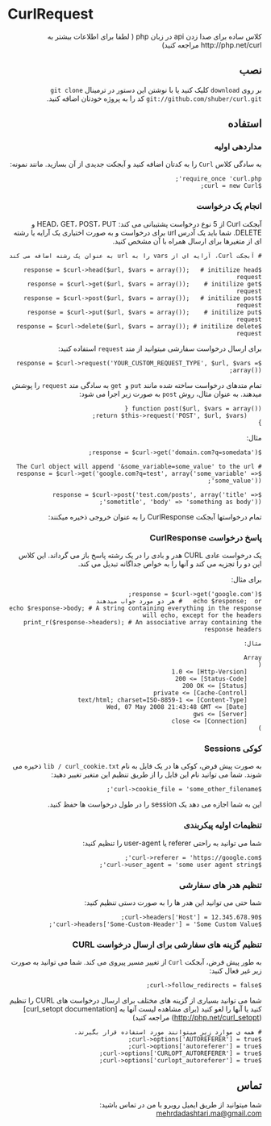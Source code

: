 # CurlRequest
<div dir="rtl">
کلاس ساده برای صدا زدن api در زبان php ( لطفا برای اطلاعات بیشتر به http://php.net/curl مراجعه کنید)


## نصب

بر روی `download` کلیک کنید یا با نوشتن این دستور در ترمینال `git clone git://github.com/shuber/curl.git` کد را به پروژه خودتان اضافه کنید.


## استفاده

### مداردهی اولیه

به سادگی کلاس  `Curl` را به کدتان اضافه کنید و آبجکت جدیدی از آن بسازید. مانند نمونه:

	require_once 'curl.php';
	$curl = new Curl;


### انجام یک درخواست

آبجکت Curl از 5 نوع درخواست پشتیبانی می کند: HEAD، GET، POST، PUT و DELETE.
شما باید یک آدرس url برای درخواست و به صورت اختیاری یک آرایه یا رشته ای از متغیرها برای ارسال همراه با آن مشخص کنید.

	# آبجکت Curl، آرایه ای از vars را به url به عنوان یک رشته اضافه می کند

	$response = $curl->head($url, $vars = array());   # initilize head request
	$response = $curl->get($url, $vars = array());    # initilize get request
	$response = $curl->post($url, $vars = array());   # initilize post request
	$response = $curl->put($url, $vars = array());    # initilize put request
	$response = $curl->delete($url, $vars = array()); # initilize delete request
	
برای ارسال درخواست سفارشی میتوانید از متد `request` استفاده کنید:

	$response = $curl->request('YOUR_CUSTOM_REQUEST_TYPE', $url, $vars = array());

تمام متدهای درخواست ساخته شده مانند `put` و` get` به سادگی متد `request` را پوشش میدهند. به عنوان مثال، روش `post` به صورت زیر اجرا می شود:

	function post($url, $vars = array()) {
	    return $this->request('POST', $url, $vars);
	}

مثال:

	$response = $curl->get('domain.com?q=somedata');

	# The Curl object will append '&some_variable=some_value' to the url
	$response = $curl->get('google.com?q=test', array('some_variable' => 'some_value'));
	
	$response = $curl->post('test.com/posts', array('title' => 'sometitle', 'body' => 'something as body'));

تمام درخواستها آبجکت CurlResponse را به عنوان خروجی ذخیره میکنند:


###  پاسخ درخواست CurlResponse 


یک درخواست عادی CURL هدر و بادی را در یک رشته پاسخ باز می گرداند. این کلاس این دو را تجزیه می کند و آنها را به خواص جداگانه تبدیل می کند.

برای مثال:

	$response = $curl->get('google.com');
	echo $response;  or   # هر دو مورد جواب میدهند
	echo $response->body; # A string containing everything in the response will echo, except for the headers
	print_r($response->headers); # An associative array containing the response headers

	مثال:	

	Array
	(
	    [Http-Version] => 1.0
	    [Status-Code] => 200
	    [Status] => 200 OK
	    [Cache-Control] => private
	    [Content-Type] => text/html; charset=ISO-8859-1
	    [Date] => Wed, 07 May 2008 21:43:48 GMT
	    [Server] => gws
	    [Connection] => close
	)

### کوکی Sessions

به صورت پیش فرض، کوکی ها در یک فایل به نام `lib / curl_cookie.txt` ذخیره می شوند. شما می توانید نام این فایل را از طریق تنظیم این متغیر تغییر دهید:

	$curl->cookie_file = 'some_other_filename';

این به شما اجازه می دهد یک session را در طول درخواست ها حفظ کنید.

### تنظیمات اولیه پیکربندی


شما می توانید به راحتی referer یا user-agent را تنظیم کنید:

	$curl->referer = 'https://google.com';
	$curl->user_agent = 'some user agent string';


### تنظیم  هدر های سفارشی

شما حتی می توانید این هدر ها را به صورت دستی تنظیم کنید:

	$curl->headers['Host'] = 12.345.678.90;
	$curl->headers['Some-Custom-Header'] = 'Some Custom Value';


### تنظیم گزینه های سفارشی برای ارسال درخواست CURL

به طور پیش فرض، آبجکت `Curl` از تغییر مسیر پیروی می کند. شما می توانید به صورت زیر غیر فعال کنید:

	$curl->follow_redirects = false;

شما می توانید بسیاری از گزینه های مختلف برای ارسال درخواست های CURL را تنظیم کنید یا آنها را لغو کنید (برای مشاهده لیست آنها به [curl_setopt documentation] (http://php.net/curl_setopt) مراجعه کنید)

	# همه ی موارد زیر میتوانند مورد استفاده قرار بگیرند.
	$curl->options['AUTOREFERER'] = true;
	$curl->options['autoreferer'] = true;
	$curl->options['CURLOPT_AUTOREFERER'] = true;
	$curl->options['curlopt_autoreferer'] = true;

## تماس

شما میتوانید از طریق ایمیل روبرو با من در تماس باشید: [mehrdadashtari.ma@gmail.com](mailto:mehrdadashtari.ma@gmail.com)

</div>
